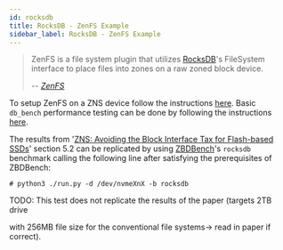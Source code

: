 ```yaml
---
id: rocksdb
title: RocksDB - ZenFS Example
sidebar_label: RocksDB - ZenFS Example
---
```


> ZenFS is a file system plugin that utilizes
> [RocksDB](https://github.com/facebook/rocksdb)'s FileSystem interface to place
> files into zones on a raw zoned block device.
>
> -- <cite>[ZenFS](https://github.com/westerndigitalcorporation/zenfs)</cite>

To setup ZenFS on a ZNS device follow the instructions
[here](https://github.com/westerndigitalcorporation/zenfs#getting-started).
Basic `db_bench` performance testing can be done by following the instructions
[here](https://github.com/westerndigitalcorporation/zenfs#performance-testing).

The results from '[ZNS: Avoiding the Block Interface Tax for Flash-based
SSDs](https://www.pdl.cmu.edu/PDL-FTP/Storage/USENIX_ATC_2021_ZNS.pdf)' section
5.2 can be replicated by using
[ZBDBench](https://github.com/westerndigitalcorporation/zbdbench)'s `rocksdb`
benchmark calling the following line after satisfying the prerequisites of
ZBDBench:
```plaintext
# python3 ./run.py -d /dev/nvmeXnX -b rocksdb
```
TODO: This test does not replicate the results of the paper (targets 2TB drive 

with 256MB file size for the conventional file systems-> read in paper if correct).
